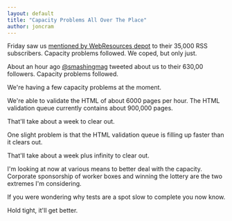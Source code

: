 ```yaml
---
layout: default
title: "Capacity Problems All Over The Place"
author: joncram
---
```

    
Friday saw us [mentioned by WebResources depot](http://www.webresourcesdepot.com/simply-testable-free-automated-site-wide-html-markup-validation/)
to their 35,000 RSS subscribers. Capacity problems followed. We coped,
but only just.

About an hour ago [@smashingmag](https://twitter.com/smashingmag/)
tweeted about us to their 630,00 followers. Capacity problems followed.  
    
We're having a few capacity problems at the moment.

We're able to validate the HTML of about 6000 pages per hour. The HTML
validation queue currently contains about 900,000 pages.

That'll take about a week to clear out.

One slight problem is that the HTML validation queue is filling up
faster than it clears out.

That'll take about a week plus infinity to clear out.

I'm looking at now at various means to better deal with the capacity.
Corporate sponsorship of worker boxes and winning the lottery are the two
extremes I'm considering.

If you were wondering why tests are a spot slow to complete you now know.

Hold tight, it'll get better.

